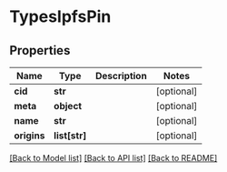 # TypesIpfsPin

## Properties
Name | Type | Description | Notes
------------ | ------------- | ------------- | -------------
**cid** | **str** |  | [optional] 
**meta** | **object** |  | [optional] 
**name** | **str** |  | [optional] 
**origins** | **list[str]** |  | [optional] 

[[Back to Model list]](../README.md#documentation-for-models) [[Back to API list]](../README.md#documentation-for-api-endpoints) [[Back to README]](../README.md)

